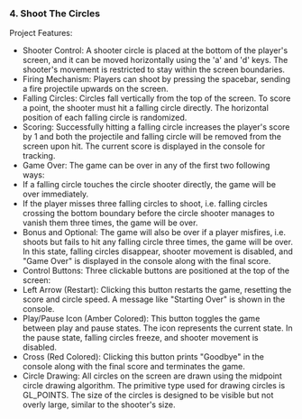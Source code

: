 ### 4. Shoot The Circles

Project Features: <br>
- Shooter Control: A shooter circle is placed at the bottom of the player's screen, and it can be moved horizontally using the 'a' and 'd' keys. The shooter's movement is restricted to stay within the screen boundaries.
- Firing Mechanism: Players can shoot by pressing the spacebar, sending a fire projectile upwards on the screen.
- Falling Circles: Circles fall vertically from the top of the screen. To score a point, the shooter must hit a falling circle directly. The horizontal position of each falling circle is randomized.
- Scoring: Successfully hitting a falling circle increases the player's score by 1 and both the projectile and falling circle will be removed from the screen upon hit. The current score is displayed in the console for tracking.
- Game Over: The game can be over in any of the first two following ways:
- If a falling circle touches the circle shooter directly, the game will be over immediately.
- If the player misses three falling circles to shoot, i.e. falling circles crossing the bottom boundary before the circle shooter manages to vanish them three times, the game will be over.  
- Bonus and Optional: The game will also be over if a player misfires, i.e. shoots but fails to hit any falling circle three times, the game will be over.
In this state, falling circles disappear, shooter movement is disabled, and "Game Over" is displayed in the console along with the final score.
- Control Buttons: Three clickable buttons are positioned at the top of the screen:
- Left Arrow (Restart): Clicking this button restarts the game, resetting the score and circle speed. A message like "Starting Over" is shown in the console.
- Play/Pause Icon (Amber Colored): This button toggles the game between play and pause states. The icon represents the current state. In the pause state, falling circles freeze, and shooter movement is disabled.
- Cross (Red Colored): Clicking this button prints "Goodbye" in the console along with the final score and terminates the game.
- Circle Drawing: All circles on the screen are drawn using the midpoint circle drawing algorithm. The primitive type used for drawing circles is GL_POINTS. The size of the circles is designed to be visible but not overly large, similar to the shooter's size.
